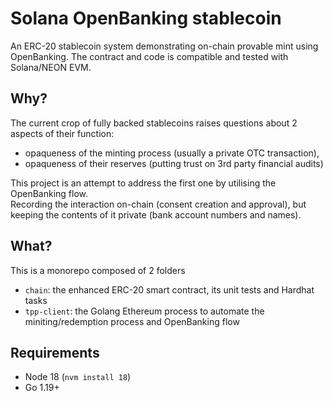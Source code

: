 # Solana OpenBanking stablecoin
An ERC-20 stablecoin system demonstrating on-chain provable mint using OpenBanking.
The contract and code is compatible and tested with Solana/NEON EVM.

## Why?

The current crop of fully backed stablecoins raises questions about 2 aspects of their function:  
* opaqueness of the minting process (usually a private OTC transaction), 
* opaqueness of their reserves (putting trust on 3rd party financial audits)

This project is an attempt to address the first one by utilising the OpenBanking flow.  
Recording the interaction on-chain (consent creation and approval), but keeping the contents of it private (bank account 
numbers and names).

## What?

This is a monorepo composed of 2 folders  
* `chain`: the enhanced ERC-20 smart contract, its unit tests and Hardhat tasks
* `tpp-client`: the Golang Ethereum process to automate the miniting/redemption process and OpenBanking flow


## Requirements

* Node 18 (`nvm install 18`)
* Go 1.19+
